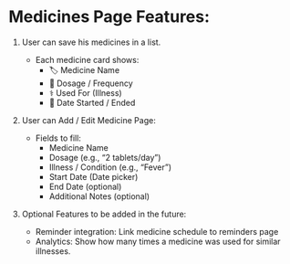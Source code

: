 # Medicines Page Features:

1. User can save his medicines in a list.
    - Each medicine card shows:
        * 🏷 Medicine Name
        * 💉 Dosage / Frequency
        * ⚕️ Used For (Illness)
        * 📅 Date Started / Ended

2. User can Add / Edit Medicine Page:
    - Fields to fill:
        * Medicine Name
        * Dosage (e.g., “2 tablets/day”)
        * Illness / Condition (e.g., “Fever”)
        * Start Date (Date picker)
        * End Date (optional)
        * Additional Notes (optional)

3. Optional Features to be added in the future:
    - Reminder integration: Link medicine schedule to reminders page
    - Analytics: Show how many times a medicine was used for similar illnesses.